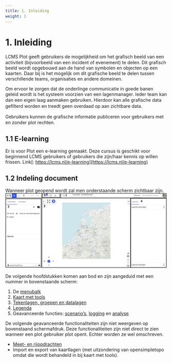 ```yaml
---
title: 1. Inleiding
weight: 1
---
```


# 1. Inleiding

LCMS Plot geeft gebruikers de mogelijkheid om het graﬁsch beeld van een activiteit (bijvoorbeeld van een incident of evenement) te delen. Dit grafisch beeld wordt opgebouwd aan de hand van symbolen en objecten op een kaarten. Daar bij is het mogelijk om dit grafische beeld te delen tussen verschillende teams, organisaties en andere domeinen.

Om ervoor te zorgen dat de onderlinge communicatie in goede banen geleid wordt is het systeem voorzien van een lagenmanager. Ieder team kan dan een eigen laag aanmaken gebruiken. Hierdoor kan alle graﬁsche data geﬁlterd worden en treedt geen overdaad op aan zichtbare data.

Gebruikers kunnen de graﬁsche informatie publiceren voor gebruikers met en zonder plot rechten.

## 1.1 E-learning
Er is voor Plot een e-learning gemaakt. Deze cursus is geschikt voor beginnend LCMS gebruikers of gebruikers die zijn/haar kennis op willen frissen. Link[: https://lcms.nl/e-learning](https://lcms.nl/e-learning) 

## 1.2 Indeling document

Wanneer plot geopend wordt zal men onderstaande scherm zichtbaar zijn.
![](images/lcms-plot-handleiding-5_2.jpg)

De volgende hoofdstukken komen aan bod en zijn aangeduid met een nummer in 
bovenstaande scherm: 

1. De [menubalk](menubalk.md)
2. [Kaart met tools](kaart_met_tools.md)
3. [Tekenlagen, groepen en datalagen](tekenlagen.md)
4. [Legenda](legenda.md)
5. Geavanceerde functies: [scenario’s](geavanceerd_scenarios.md), [logging](geavanceerd_logging.md) en [analyse](geavanceerd_analyses.md)
 
De volgende geavanceerde functionaliteiten zijn niet weergeven op bovenstaand schermafdruk. Deze functionaliteiten zijn niet direct te zien wanneer een plot gebruiker plot opent. Echter worden ze wel omschreven.

- [Meet- en rijopdrachten](geavanceerd_rijopdrachten.mp) 
- Import en export van kaartlagen (met uitzondering van opensimpletopo omdat die wordt behandeld in bij kaart met tools).
